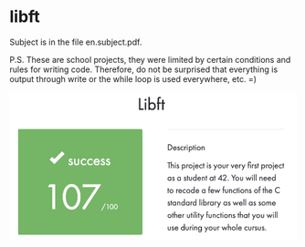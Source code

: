 # libft
Subject is in the file en.subject.pdf.

P.S. These are school projects, they were limited by certain conditions and rules for writing code. Therefore, do not be surprised that everything is output through write or the while loop is used everywhere, etc. =)

![Screenshot](Screenshot.png)
